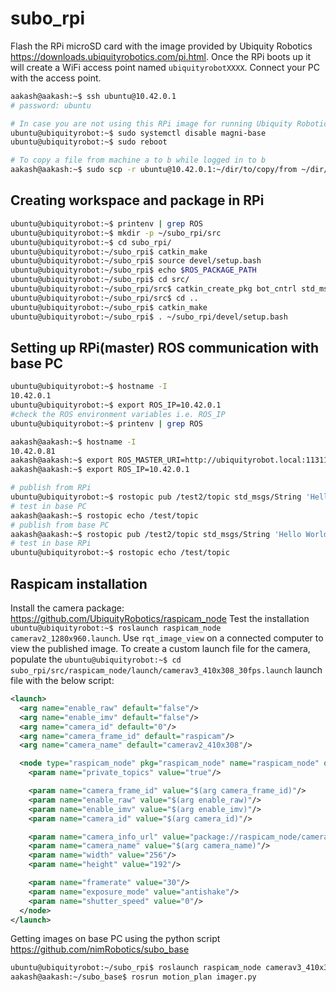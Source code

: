# subo_rpi

Flash the RPi microSD card with the image provided by Ubiquity Robotics <https://downloads.ubiquityrobotics.com/pi.html>.
Once the RPi boots up it will create a WiFi access point named `ubiquityrobotXXXX`. Connect your PC with the access point. 

```sh
aakash@aakash:~$ ssh ubuntu@10.42.0.1
# password: ubuntu

# In case you are not using this RPi image for running Ubiquity Robotics robots, diasble their running scripts
ubuntu@ubiquityrobot:~$ sudo systemctl disable magni-base
ubuntu@ubiquityrobot:~$ sudo reboot

# To copy a file from machine a to b while logged in to b
aakash@aakash:~$ sudo scp -r ubuntu@10.42.0.1:~/dir/to/copy/from ~/dir/to/copy/to 
```

## Creating workspace and package in RPi
```sh
ubuntu@ubiquityrobot:~$ printenv | grep ROS
ubuntu@ubiquityrobot:~$ mkdir -p ~/subo_rpi/src
ubuntu@ubiquityrobot:~$ cd subo_rpi/
ubuntu@ubiquityrobot:~/subo_rpi$ catkin_make
ubuntu@ubiquityrobot:~/subo_rpi$ source devel/setup.bash
ubuntu@ubiquityrobot:~/subo_rpi$ echo $ROS_PACKAGE_PATH
ubuntu@ubiquityrobot:~/subo_rpi$ cd src/
ubuntu@ubiquityrobot:~/subo_rpi/src$ catkin_create_pkg bot_cntrl std_msgs rospy roscpp
ubuntu@ubiquityrobot:~/subo_rpi/src$ cd ..
ubuntu@ubiquityrobot:~/subo_rpi$ catkin_make
ubuntu@ubiquityrobot:~/subo_rpi$ . ~/subo_rpi/devel/setup.bash
```

## Setting up RPi(master) ROS communication with base PC
```sh
ubuntu@ubiquityrobot:~$ hostname -I
10.42.0.1
ubuntu@ubiquityrobot:~$ export ROS_IP=10.42.0.1
#check the ROS environment variables i.e. ROS_IP
ubuntu@ubiquityrobot:~$ printenv | grep ROS

aakash@aakash:~$ hostname -I
10.42.0.81
aakash@aakash:~$ export ROS_MASTER_URI=http://ubiquityrobot.local:11311
aakash@aakash:~$ export ROS_IP=10.42.0.1

# publish from RPi
ubuntu@ubiquityrobot:~$ rostopic pub /test2/topic std_msgs/String 'Hello World from RPi' -r 1
# test in base PC
aakash@aakash:~$ rostopic echo /test/topic
# publish from base PC
aakash@aakash:~$ rostopic pub /test2/topic std_msgs/String 'Hello World from base PC' -r 1
# test in base RPi
ubuntu@ubiquityrobot:~$ rostopic echo /test/topic
```

## Raspicam installation
Install the camera package: https://github.com/UbiquityRobotics/raspicam_node
Test the installation `ubuntu@ubiquityrobot:~$ roslaunch raspicam_node camerav2_1280x960.launch`. Use `rqt_image_view` on a connected computer to view the published image. To create a custom launch file for the camera, populate the `ubuntu@ubiquityrobot:~$ cd subo_rpi/src/raspicam_node/launch/camerav3_410x308_30fps.launch` launch file with the below script:

```xml
<launch>
  <arg name="enable_raw" default="false"/>
  <arg name="enable_imv" default="false"/>
  <arg name="camera_id" default="0"/>
  <arg name="camera_frame_id" default="raspicam"/>
  <arg name="camera_name" default="camerav2_410x308"/>

  <node type="raspicam_node" pkg="raspicam_node" name="raspicam_node" output="screen">
    <param name="private_topics" value="true"/>

    <param name="camera_frame_id" value="$(arg camera_frame_id)"/>
    <param name="enable_raw" value="$(arg enable_raw)"/>
    <param name="enable_imv" value="$(arg enable_imv)"/>
    <param name="camera_id" value="$(arg camera_id)"/>

    <param name="camera_info_url" value="package://raspicam_node/camera_info/camerav2_410x308.yaml"/>
    <param name="camera_name" value="$(arg camera_name)"/>
    <param name="width" value="256"/>
    <param name="height" value="192"/>

    <param name="framerate" value="30"/>
    <param name="exposure_mode" value="antishake"/>
    <param name="shutter_speed" value="0"/>
  </node>
</launch>
```

Getting images on base PC using the python script <https://github.com/nimRobotics/subo_base>
```sh
ubuntu@ubiquityrobot:~/subo_rpi$ roslaunch raspicam_node camerav3_410x308_30fps.launch enable_raw:=true
aakash@aakash:~/subo_base$ rosrun motion_plan imager.py
```
